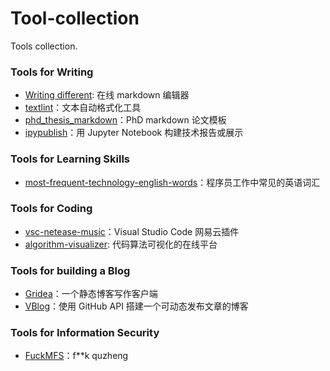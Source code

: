 # Tool-collection
Tools collection.


### Tools for Writing 

+ [Writing different](https://wtdf.io/): 在线 markdown 编辑器
+ [textlint](https://textlint.github.io/)：文本自动格式化工具
+ [phd_thesis_markdown](https://github.com/tompollard/phd_thesis_markdown)：PhD markdown 论文模板
+ [ipypublish](https://github.com/chrisjsewell/ipypublish)：用 Jupyter Notebook 构建技术报告或展示

### Tools for Learning Skills

+ [most-frequent-technology-english-words](https://github.com/Wei-Xia/most-frequent-technology-english-words)：程序员工作中常见的英语词汇

### Tools for Coding

+ [vsc-netease-music](https://marketplace.visualstudio.com/items?itemName=nondanee.vsc-netease-music)：Visual Studio Code 网易云插件
+ [algorithm-visualizer](https://algorithm-visualizer.org/): 代码算法可视化的在线平台

### Tools for building a Blog

+ [Gridea](https://github.com/getgridea/gridea)：一个静态博客写作客户端
+ [VBlog](https://github.com/GitHub-Laziji/VBlog)：使用 GitHub API 搭建一个可动态发布文章的博客

### Tools for Information Security 

+ [FuckMFS](https://github.com/HiedaNaKan/FuckMFS)：f**k quzheng


